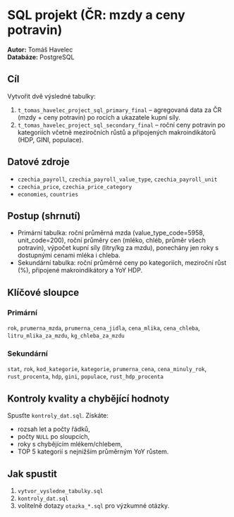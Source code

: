 # SQL projekt (ČR: mzdy a ceny potravin)

**Autor:** Tomáš Havelec  
**Databáze:** PostgreSQL

## Cíl
Vytvořit dvě výsledné tabulky:
1. `t_tomas_havelec_project_sql_primary_final` – agregovaná data za ČR (mzdy + ceny potravin) po rocích a ukazatele kupní síly.
2. `t_tomas_havelec_project_sql_secondary_final` – roční ceny potravin po kategoriích včetně meziročních růstů a připojených makroindikátorů (HDP, GINI, populace).

## Datové zdroje
- `czechia_payroll`, `czechia_payroll_value_type`, `czechia_payroll_unit`
- `czechia_price`, `czechia_price_category`
- `economies`, `countries`

## Postup (shrnutí)
- Primární tabulka: roční průměrná mzda (value_type_code=5958, unit_code=200), roční průměry cen (mléko, chléb, průměr všech potravin), výpočet kupní síly (litry/kg za mzdu), ponechány jen roky s dostupnými cenami mléka i chleba.
- Sekundární tabulka: roční průměrné ceny po kategoriích, meziroční růst (%), připojené makroindikátory a YoY HDP.

## Klíčové sloupce
### Primární
`rok`, `prumerna_mzda`, `prumerna_cena_jidla`, `cena_mlika`, `cena_chleba`, `litru_mlika_za_mzdu`, `kg_chleba_za_mzdu`

### Sekundární
`stat`, `rok`, `kod_kategorie`, `kategorie`, `prumerna_cena`, `cena_minuly_rok`, `rust_procenta`, `hdp`, `gini`, `populace`, `rust_hdp_procenta`

## Kontroly kvality a chybějící hodnoty
Spusťte `kontroly_dat.sql`. Získáte:
- rozsah let a počty řádků,
- počty `NULL` po sloupcích,
- roky s chybějícím mlékem/chlebem,
- TOP 5 kategorií s nejnižším průměrným YoY růstem.

## Jak spustit
1. `vytvor_vysledne_tabulky.sql`
2. `kontroly_dat.sql`
3. volitelně dotazy `otazka_*.sql` pro výzkumné otázky.


